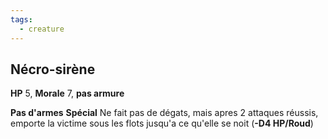 ```yaml
---
tags:
  - creature
---
```


## Nécro-sirène

**HP** 5, **Morale** 7, **pas armure**

**Pas d'armes**
**Spécial** Ne fait pas de dégats, mais apres 2 attaques réussis, emporte la victime sous les flots jusqu'a ce qu'elle se noit (**-D4 HP/Roud**)